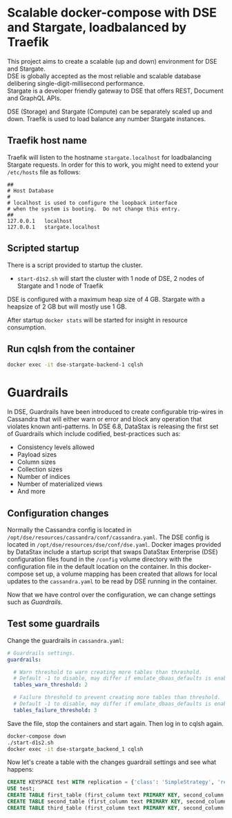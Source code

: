 # Scalable docker-compose with DSE and Stargate, loadbalanced by Traefik
This project aims to create a scalable (up and down) environment for DSE and Stargate.  
DSE is globally accepted as the most reliable and scalable database delibering single-digit-millisecond performance.  
Stargate is a developer friendly gateway to DSE that offers REST, Document and GraphQL APIs.

DSE (Storage) and Stargate (Compute) can be separately scaled up and down. Traefik is used to load balance any number Stargate instances.

## Traefik host name
Traefik will listen to the hostname `stargate.localhost` for loadbalancing Stargate requests. In order for this to work, you might need to extend your `/etc/hosts` file as follows:
```
##
# Host Database
#
# localhost is used to configure the loopback interface
# when the system is booting.  Do not change this entry.
##
127.0.0.1	localhost
127.0.0.1	stargate.localhost
```

## Scripted startup
There is a script provided to startup the cluster.
- `start-d1s2.sh` will start the cluster with 1 node of DSE, 2 nodes of Stargate and 1 node of Traefik

DSE is configured with a maximum heap size of 4 GB. Stargate with a heapsize of 2 GB but will mostly use 1 GB.

After startup `docker stats` will be started for insight in resource consumption.

## Run cqlsh from the container
```sh
docker exec -it dse-stargate-backend-1 cqlsh
```
# Guardrails
In DSE, Guardrails have been introduced to create configurable trip-wires in Cassandra that will either warn or error and block any operation that violates known anti-patterns. In DSE 6.8, DataStax is releasing the first set of Guardrails which include codified, best-practices such as:
- Consistency levels allowed
- Payload sizes
- Column sizes
- Collection sizes
- Number of indices 
- Number of materialized views
- And more

## Configuration changes
Normally the Cassandra config is located in `/opt/dse/resources/cassandra/conf/cassandra.yaml`. The DSE config is located in `/opt/dse/resources/dse/conf/dse.yaml`. Docker images provided by DataStax include a startup script that swaps DataStax Enterprise (DSE) configuration files found in the `/config` volume directory with the configuration file in the default location on the container. In this docker-compose set up, a volume mapping has been created that allows for local updates to the `cassandra.yaml` to be read by DSE running in the container.

Now that we have control over the configuration, we can change settings such as *Guardrails*.

## Test some guardrails
Change the guardrails in `cassandra.yaml`:
```yaml
# Guardrails settings.
guardrails:

  # Warn threshold to warn creating more tables than threshold.
  # Default -1 to disable, may differ if emulate_dbaas_defaults is enabled
  tables_warn_threshold: 2

  # Failure threshold to prevent creating more tables than threshold.
  # Default -1 to disable, may differ if emulate_dbaas_defaults is enabled
  tables_failure_threshold: 3
```
Save the file, stop the containers and start again. Then log in to cqlsh again.
```sh
docker-compose down
./start-d1s2.sh
docker exec -it dse-stargate_backend_1 cqlsh
```
Now let's create a table with the changes guardrail settings and see what happens:
```sql
CREATE KEYSPACE test WITH replication = {'class': 'SimpleStrategy', 'replication_factor': 1};
USE test;
CREATE TABLE first_table (first_column text PRIMARY KEY, second_column text);
CREATE TABLE second_table (first_column text PRIMARY KEY, second_column text);
CREATE TABLE third_table (first_column text PRIMARY KEY, second_column text);
```